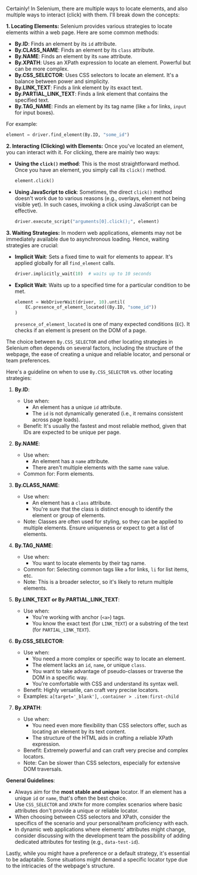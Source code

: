 Certainly! In Selenium, there are multiple ways to locate elements, and also multiple ways to interact (click) with them. I'll break down the concepts:

**1. Locating Elements:**
Selenium provides various strategies to locate elements within a web page. Here are some common methods:

- **By.ID**: Finds an element by its `id` attribute.
- **By.CLASS_NAME**: Finds an element by its `class` attribute.
- **By.NAME**: Finds an element by its `name` attribute.
- **By.XPATH**: Uses an XPath expression to locate an element. Powerful but can be more complex.
- **By.CSS_SELECTOR**: Uses CSS selectors to locate an element. It's a balance between power and simplicity.
- **By.LINK_TEXT**: Finds a link element by its exact text.
- **By.PARTIAL_LINK_TEXT**: Finds a link element that contains the specified text.
- **By.TAG_NAME**: Finds an element by its tag name (like `a` for links, `input` for input boxes).

For example:
```python
element = driver.find_element(By.ID, "some_id")
```

**2. Interacting (Clicking) with Elements:**
Once you've located an element, you can interact with it. For clicking, there are mainly two ways:

- **Using the `click()` method**: This is the most straightforward method. Once you have an element, you simply call its `click()` method.
  ```python
  element.click()
  ```

- **Using JavaScript to click**: Sometimes, the direct `click()` method doesn't work due to various reasons (e.g., overlays, element not being visible yet). In such cases, invoking a click using JavaScript can be effective.
  ```python
  driver.execute_script("arguments[0].click();", element)
  ```

**3. Waiting Strategies:**
In modern web applications, elements may not be immediately available due to asynchronous loading. Hence, waiting strategies are crucial:

- **Implicit Wait**: Sets a fixed time to wait for elements to appear. It's applied globally for all `find_element` calls.
  ```python
  driver.implicitly_wait(10)  # waits up to 10 seconds
  ```

- **Explicit Wait**: Waits up to a specified time for a particular condition to be met.
  ```python
  element = WebDriverWait(driver, 10).until(
      EC.presence_of_element_located((By.ID, "some_id"))
  )
  ```

  `presence_of_element_located` is one of many expected conditions (`EC`). It checks if an element is present on the DOM of a page.



The choice between `By.CSS_SELECTOR` and other locating strategies in Selenium often depends on several factors, including the structure of the webpage, the ease of creating a unique and reliable locator, and personal or team preferences.

Here's a guideline on when to use `By.CSS_SELECTOR` vs. other locating strategies:

1. **By.ID**:
   - Use when:
     - An element has a unique `id` attribute.
     - The `id` is not dynamically generated (i.e., it remains consistent across page loads).
   - Benefit: It's usually the fastest and most reliable method, given that IDs are expected to be unique per page.

2. **By.NAME**:
   - Use when:
     - An element has a `name` attribute.
     - There aren't multiple elements with the same `name` value.
   - Common for: Form elements.

3. **By.CLASS_NAME**:
   - Use when:
     - An element has a `class` attribute.
     - You're sure that the class is distinct enough to identify the element or group of elements.
   - Note: Classes are often used for styling, so they can be applied to multiple elements. Ensure uniqueness or expect to get a list of elements.

4. **By.TAG_NAME**:
   - Use when:
     - You want to locate elements by their tag name.
   - Common for: Selecting common tags like `a` for links, `li` for list items, etc.
   - Note: This is a broader selector, so it's likely to return multiple elements.

5. **By.LINK_TEXT or By.PARTIAL_LINK_TEXT**:
   - Use when:
     - You're working with anchor (`<a>`) tags.
     - You know the exact text (for `LINK_TEXT`) or a substring of the text (for `PARTIAL_LINK_TEXT`).

6. **By.CSS_SELECTOR**:
   - Use when:
     - You need a more complex or specific way to locate an element.
     - The element lacks an `id`, `name`, or unique `class`.
     - You want to take advantage of pseudo-classes or traverse the DOM in a specific way.
     - You're comfortable with CSS and understand its syntax well.
   - Benefit: Highly versatile, can craft very precise locators.
   - Examples: `a[target='_blank']`, `.container > .item:first-child`

7. **By.XPATH**:
   - Use when:
     - You need even more flexibility than CSS selectors offer, such as locating an element by its text content.
     - The structure of the HTML aids in crafting a reliable XPath expression.
   - Benefit: Extremely powerful and can craft very precise and complex locators.
   - Note: Can be slower than CSS selectors, especially for extensive DOM traversals.

**General Guidelines**:
- Always aim for the **most stable and unique** locator. If an element has a unique `id` or `name`, that's often the best choice.
- Use `CSS_SELECTOR` and `XPATH` for more complex scenarios where basic attributes don't provide a unique or reliable locator.
- When choosing between CSS selectors and XPath, consider the specifics of the scenario and your personal/team proficiency with each.
- In dynamic web applications where elements' attributes might change, consider discussing with the development team the possibility of adding dedicated attributes for testing (e.g., `data-test-id`).

Lastly, while you might have a preference or a default strategy, it's essential to be adaptable. Some situations might demand a specific locator type due to the intricacies of the webpage's structure.